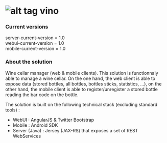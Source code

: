 ![alt tag](https://cdn1.iconfinder.com/data/icons/nuvola2/128x128/mimetypes/exec_wine.png) vino
====

### Current versions
server-current-version = 1.0  
webui-current-version = 1.0  
mobile-current-version = 1.0  


### About the solution
Wine cellar manager (web &amp; mobile clients).
This solution is functionnaly able to manage a wine cellar. On the one hand, the web client is able to expose data 
(stored bottles, all bottles, bottles sticks, statistics, ...), on the other hand, the mobile client is able to 
register/unregister a stored bottle reading the bar code on the bottle.


The solution is built on the following technical stack (excluding standard tools) :
- WebUI : AngularJS & Twitter Bootstrap
- Mobile : Android SDK
- Server (Java) : Jersey (JAX-RS) that exposes a set of REST WebServices
 

